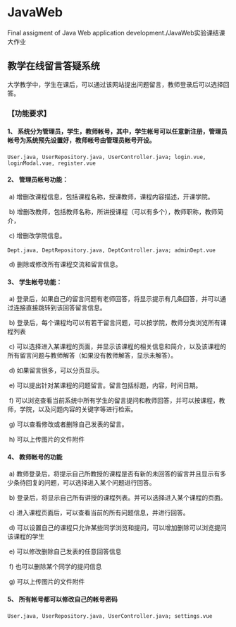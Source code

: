 # JavaWeb
 Final assigment of Java Web application development./JavaWeb实验课结课大作业

## 教学在线留言答疑系统
大学教学中，学生在课后，可以通过该网站提出问题留言，教师登录后可以选择回答。 

### 【功能要求】 

#### 1、 系统分为管理员，学生，教师帐号，其中，学生帐号可以任意新注册，管理员帐号为系统预先设置好，教师帐号由管理员帐号开设。 

​			`User.java, UserRepository.java, UserController.java; login.vue, loginModal.vue, register.vue`

#### 2、 管理员帐号功能： 

​	a) 增删改课程信息，包括课程名称，授课教师，课程内容描述，开课学院。 

​	b) 增删改教师，包括教师名称，所讲授课程（可以有多个），教师职称，教师简介， 

​	c) 增删改学院信息。 

​			`Dept.java, DeptRepository.java, DeptController.java; adminDept.vue`

​	d) 删除或修改所有课程交流和留言信息。 

#### 3、 学生帐号功能： 

​	a) 登录后，如果自己的留言问题有老师回答，将显示提示有几条回答，并可以通过连接直接跳转到该回答留言信息。 

​	b) 登录后，每个课程均可以有若干留言问题，可以按学院，教师分类浏览所有课程列表 

​	c) 可以选择进入某课程的页面，并显示该课程的相关信息和简介，以及该课程的所有留言问题与教师解答（如果没有教师解答，显示未解答）。 

​	d) 如果留言很多，可以分页显示。 

​	e) 可以提出针对某课程的问题留言。留言包括标题，内容，时间日期。 

​	f) 可以浏览查看当前系统中所有学生的留言提问和教师回答，并可以按课程，教师，学院，以及问题内容的关键字等进行检索。 

​	g) 可以查看修改或者删除自己发表的留言。 

​	h) 可以上传图片的文件附件 

#### 4、 教师帐号的功能 

​	a) 教师登录后，将提示自己所教授的课程是否有新的未回答的留言并且显示有多少条待回复的问题，可以选择进入某个问题进行回答。 

​	b) 登录后，将显示自己所有讲授的课程列表。并可以选择进入某个课程的页面。 

​	c) 进入课程页面后，可以查看当前的所有问题信息，并进行回答。 

​	d) 可以设置自己的课程只允许某些同学浏览和提问，可以增加删除可以浏览提问该课程的学生 

​	e) 可以修改删除自己发表的任意回答信息 

​	f) 也可以删除某个同学的提问信息 

​	g) 可以上传图片的文件附件

#### 5、 所有帐号都可以修改自己的帐号密码
​			`User.java, UserRepository.java, UserController.java; settings.vue`